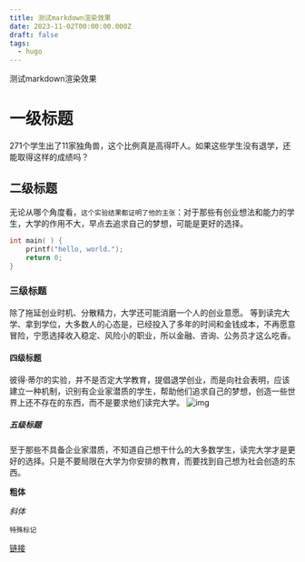 ```yaml
---
title: 测试markdown渲染效果
date: 2023-11-02T00:00:00.000Z
draft: false
tags:
  - hugo
---
```

测试markdown渲染效果

# 一级标题

271个学生出了11家独角兽，这个比例真是高得吓人。如果这些学生没有退学，还能取得这样的成绩吗？

## 二级标题
无论从哪个角度看，`这个实验结果都证明了他的主张`：对于那些有创业想法和能力的学生，大学的作用不大，早点去追求自己的梦想，可能是更好的选择。
```c
int main( ) {
    printf("hello, world.");
    return 0;
}
```

### 三级标题
除了拖延创业时机、分散精力，大学还可能消磨一个人的创业意愿。 等到读完大学、拿到学位，大多数人的心态是，已经投入了多年的时间和金钱成本，不再愿意冒险，宁愿选择收入稳定、风险小的职业，所以金融、咨询、公务员才这么吃香。

#### 四级标题
彼得·蒂尔的实验，并不是否定大学教育，提倡退学创业，而是向社会表明，应该建立一种机制，识别有企业家潜质的学生，帮助他们追求自己的梦想，创造一些世界上还不存在的东西，而不是要求他们读完大学。
![img](https://cdn.beekka.com/blogimg/asset/202310/bg2023102606.webp)

##### 五级标题
至于那些不具备企业家潜质，不知道自己想干什么的大多数学生，读完大学才是更好的选择。只是不要局限在大学为你安排的教育，而要找到自己想为社会创造的东西。


**粗体**

*斜体*

`特殊标记`

[链接](https://google.com)
































